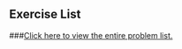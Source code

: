 ## Exercise List

###<a href="https://challenge.makerpass.com/">Click here to view the entire problem list.</a>
